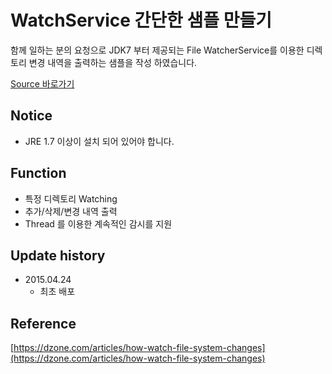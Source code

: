 # WatchService 간단한 샘플 만들기

함께 일하는 분의 요청으로 JDK7 부터 제공되는 File WatcherService를 이용한 디렉토리 변경 내역을 출력하는 샘플을 작성 하였습니다. <br />

<div markdown="0"><a href="https://github.com/lahuman/FileWatcherSample" class="btn btn-warning">Source 바로가기</a></div>

## Notice

* JRE 1.7 이상이 설치 되어 있어야 합니다.

## Function
* 특정 디렉토리 Watching
* 추가/삭제/변경 내역 출력
* Thread 를 이용한 계속적인 감시를 지원

## Update history
* 2015.04.24
    * 최초 배포

## Reference

[https://dzone.com/articles/how-watch-file-system-changes](https://dzone.com/articles/how-watch-file-system-changes)
